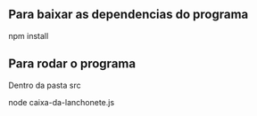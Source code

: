 ## Para baixar as dependencias do programa

npm install

## Para rodar o programa
Dentro da pasta src

node caixa-da-lanchonete.js
